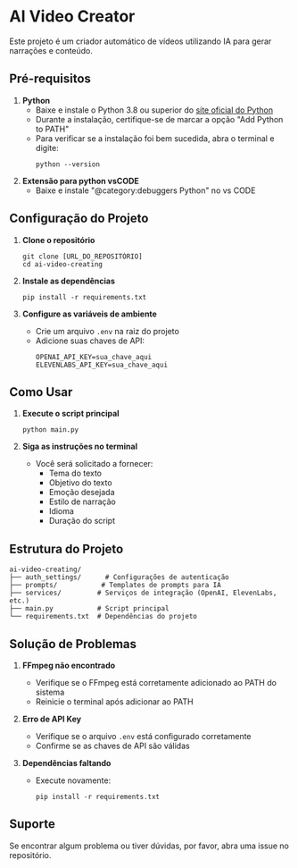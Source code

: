 # AI Video Creator

Este projeto é um criador automático de vídeos utilizando IA para gerar narrações e conteúdo.

## Pré-requisitos

1. **Python**
   - Baixe e instale o Python 3.8 ou superior do [site oficial do Python](https://www.python.org/downloads/)
   - Durante a instalação, certifique-se de marcar a opção "Add Python to PATH"
   - Para verificar se a instalação foi bem sucedida, abra o terminal e digite:
     ```
     python --version

2. **Extensão para python vsCODE**
   - Baixe e instale "@category:debuggers Python" no vs CODE

## Configuração do Projeto

1. **Clone o repositório**
   ```
   git clone [URL_DO_REPOSITÓRIO]
   cd ai-video-creating
   ```

2. **Instale as dependências**
   ```
   pip install -r requirements.txt
   ```

3. **Configure as variáveis de ambiente**
   - Crie um arquivo `.env` na raiz do projeto
   - Adicione suas chaves de API:
     ```
     OPENAI_API_KEY=sua_chave_aqui
     ELEVENLABS_API_KEY=sua_chave_aqui
     ```

## Como Usar

1. **Execute o script principal**
   ```
   python main.py
   ```

2. **Siga as instruções no terminal**
   - Você será solicitado a fornecer:
     - Tema do texto
     - Objetivo do texto
     - Emoção desejada
     - Estilo de narração
     - Idioma
     - Duração do script

## Estrutura do Projeto

```
ai-video-creating/
├── auth_settings/      # Configurações de autenticação
├── prompts/           # Templates de prompts para IA
├── services/         # Serviços de integração (OpenAI, ElevenLabs, etc.)
├── main.py           # Script principal
└── requirements.txt  # Dependências do projeto
```

## Solução de Problemas

1. **FFmpeg não encontrado**
   - Verifique se o FFmpeg está corretamente adicionado ao PATH do sistema
   - Reinicie o terminal após adicionar ao PATH

2. **Erro de API Key**
   - Verifique se o arquivo `.env` está configurado corretamente
   - Confirme se as chaves de API são válidas

3. **Dependências faltando**
   - Execute novamente:
     ```
     pip install -r requirements.txt
     ```

## Suporte

Se encontrar algum problema ou tiver dúvidas, por favor, abra uma issue no repositório.

